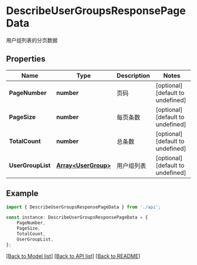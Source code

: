 # DescribeUserGroupsResponsePageData

用户组列表的分页数据

## Properties

Name | Type | Description | Notes
------------ | ------------- | ------------- | -------------
**PageNumber** | **number** | 页码 | [optional] [default to undefined]
**PageSize** | **number** | 每页条数 | [optional] [default to undefined]
**TotalCount** | **number** | 总条数 | [optional] [default to undefined]
**UserGroupList** | [**Array&lt;UserGroup&gt;**](UserGroup.md) | 用户组列表 | [optional] [default to undefined]

## Example

```typescript
import { DescribeUserGroupsResponsePageData } from './api';

const instance: DescribeUserGroupsResponsePageData = {
    PageNumber,
    PageSize,
    TotalCount,
    UserGroupList,
};
```

[[Back to Model list]](../README.md#documentation-for-models) [[Back to API list]](../README.md#documentation-for-api-endpoints) [[Back to README]](../README.md)
